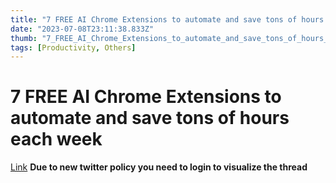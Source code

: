 ```yaml
---
title: "7 FREE AI Chrome Extensions to automate and save tons of hours each week"
date: "2023-07-08T23:11:38.833Z"
thumb: "7_FREE_AI_Chrome_Extensions_to_automate_and_save_tons_of_hours_each_week.png"
tags: [Productivity, Others]
---
```


# 7 FREE AI Chrome Extensions to automate and save tons of hours each week

[Link](https://twitter.com/notionpunk/status/1662441335830241280)
**Due to new twitter policy you need to login to visualize the thread**
